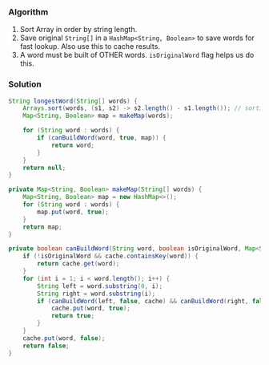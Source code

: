 ### Algorithm

1. Sort Array in order by string length.
1. Save original `String[]` in a `HashMap<String, Boolean>` to save words for fast lookup. Also use this to cache results.
1. A word must be built of OTHER words. `isOriginalWord` flag helps us do this.

### Solution

```java
String longestWord(String[] words) {
    Arrays.sort(words, (s1, s2) -> s2.length() - s1.length()); // sorting backwards to put longer words in front.
    Map<String, Boolean> map = makeMap(words);

    for (String word : words) {
        if (canBuildWord(word, true, map)) {
            return word;
        }
    }
    return null;
}

private Map<String, Boolean> makeMap(String[] words) {
    Map<String, Boolean> map = new HashMap<>();
    for (String word : words) {
        map.put(word, true);
    }
    return map;
}

private boolean canBuildWord(String word, boolean isOriginalWord, Map<String, Boolean> cache) {
    if (!isOriginalWord && cache.containsKey(word)) {
        return cache.get(word);
    }
    for (int i = 1; i < word.length(); i++) {
        String left = word.substring(0, i);
        String right = word.substring(i);
        if (canBuildWord(left, false, cache) && canBuildWord(right, false, cache)) {
            cache.put(word, true);
            return true;
        }
    }
    cache.put(word, false);
    return false;
}
```
